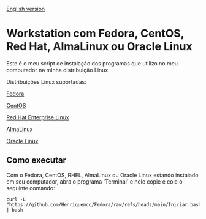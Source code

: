 [English version](README.EN.md)

# Workstation com Fedora, CentOS, Red Hat, AlmaLinux ou Oracle Linux

Este é o meu script de instalação dos programas que utilizo no meu computador na minha distribuição Linux.

Distribuições Linux suportadas: 

[Fedora](https://fedoraproject.org/)

[CentOS](https://www.centos.org/)

[Red Hat Enterprise Linux](https://www.redhat.com/pt-br/technologies/linux-platforms/enterprise-linux)

[AlmaLinux](https://almalinux.org/)

[Oracle Linux](https://www.oracle.com/br/linux/)

## Como executar

Com o Fedora, CentOS, RHEL, AlmaLinux ou Oracle Linux estando instalado em seu computador, abra o programa 'Terminal' e nele copie e cole o seguinte comando:

```
curl -L "https://github.com/Henriquemcc/Fedora/raw/refs/heads/main/Iniciar.bash" | bash
```
